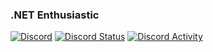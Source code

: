 ### .NET Enthusiastic

[![Discord](https://img.shields.io/badge/Discord-sylver%231234-%237289DA?style=flat-square&logo=discord)](https://discord.com/users/1096450883992158350)
[![Discord Status](https://img.shields.io/endpoint?url=https://dev.discordprofiles.me/api/badge/status/1096450883992158350)](https://discord.com/users/1096450883992158350)
[![Discord Activity](https://img.shields.io/endpoint?url=https://dev.discordprofiles.me/api/badge/vscode/1096450883992158350)](https://discord.com/users/1096450883992158350)
